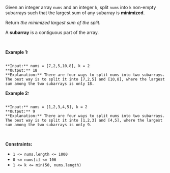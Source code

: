 
Given an integer array `nums` and an integer `k`, split `nums` into `k` non-empty subarrays such that the largest sum of any subarray is **minimized**.


Return *the minimized largest sum of the split*.


A **subarray** is a contiguous part of the array.


 


**Example 1:**



```

**Input:** nums = [7,2,5,10,8], k = 2
**Output:** 18
**Explanation:** There are four ways to split nums into two subarrays.
The best way is to split it into [7,2,5] and [10,8], where the largest sum among the two subarrays is only 18.

```

**Example 2:**



```

**Input:** nums = [1,2,3,4,5], k = 2
**Output:** 9
**Explanation:** There are four ways to split nums into two subarrays.
The best way is to split it into [1,2,3] and [4,5], where the largest sum among the two subarrays is only 9.

```

 


**Constraints:**


* `1 <= nums.length <= 1000`
* `0 <= nums[i] <= 106`
* `1 <= k <= min(50, nums.length)`


